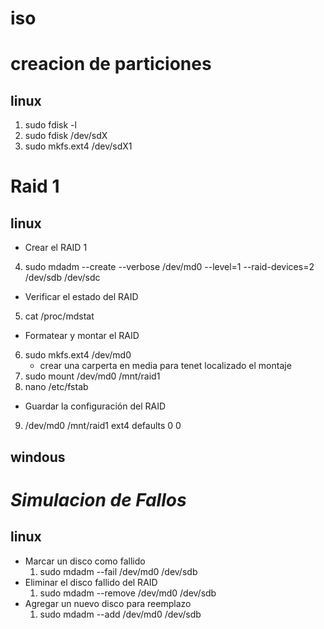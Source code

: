 # iso
# creacion de particiones 
## linux
1. sudo fdisk -l
2. sudo fdisk /dev/sdX
3. sudo mkfs.ext4 /dev/sdX1


# Raid 1

## linux
+ Crear el RAID 1
4. sudo mdadm --create --verbose /dev/md0 --level=1 --raid-devices=2 /dev/sdb /dev/sdc
+  Verificar el estado del RAID
5. cat /proc/mdstat
+  Formatear y montar el RAID
6. sudo mkfs.ext4 /dev/md0
   - crear una carperta  en media para tenet localizado el montaje
7. sudo mount /dev/md0 /mnt/raid1
8. nano /etc/fstab
+ Guardar la configuración del RAID
9. /dev/md0 /mnt/raid1 ext4 defaults 0 0


   
## windous

# _Simulacion de Fallos_
## linux
+ Marcar un disco como fallido
   1. sudo mdadm --fail /dev/md0 /dev/sdb
+ Eliminar el disco fallido del RAID  
  1. sudo mdadm --remove /dev/md0 /dev/sdb
+ Agregar un nuevo disco para reemplazo
  1. sudo mdadm --add /dev/md0 /dev/sdb


